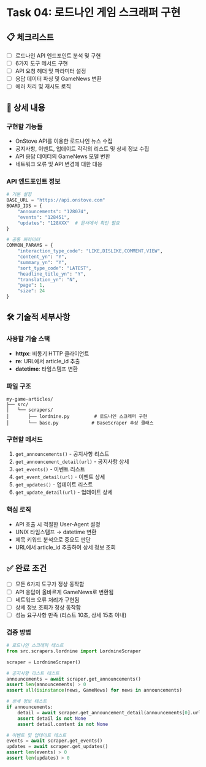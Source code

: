 # Task 04: 로드나인 게임 스크래퍼 구현

## 📋 체크리스트

- [ ] 로드나인 API 엔드포인트 분석 및 구현
- [ ] 6가지 도구 메서드 구현
- [ ] API 요청 헤더 및 파라미터 설정
- [ ] 응답 데이터 파싱 및 GameNews 변환
- [ ] 에러 처리 및 재시도 로직

## 📝 상세 내용

### 구현할 기능들

- OnStove API를 이용한 로드나인 뉴스 수집
- 공지사항, 이벤트, 업데이트 각각의 리스트 및 상세 정보 수집
- API 응답 데이터의 GameNews 모델 변환
- 네트워크 오류 및 API 변경에 대한 대응

### API 엔드포인트 정보

```python
# 기본 설정
BASE_URL = "https://api.onstove.com"
BOARD_IDS = {
    "announcements": "128074",
    "events": "128451",
    "updates": "128XXX"  # 문서에서 확인 필요
}

# 공통 파라미터
COMMON_PARAMS = {
    "interaction_type_code": "LIKE,DISLIKE,COMMENT,VIEW",
    "content_yn": "Y",
    "summary_yn": "Y",
    "sort_type_code": "LATEST",
    "headline_title_yn": "Y",
    "translation_yn": "N",
    "page": 1,
    "size": 24
}
```

## 🛠️ 기술적 세부사항

### 사용할 기술 스택

- **httpx**: 비동기 HTTP 클라이언트
- **re**: URL에서 article_id 추출
- **datetime**: 타임스탬프 변환

### 파일 구조

```
my-game-articles/
├── src/
│   └── scrapers/
│       ├── lordnine.py         # 로드나인 스크래퍼 구현
│       └── base.py            # BaseScraper 추상 클래스
```

### 구현할 메서드

1. `get_announcements()` - 공지사항 리스트
2. `get_announcement_detail(url)` - 공지사항 상세
3. `get_events()` - 이벤트 리스트
4. `get_event_detail(url)` - 이벤트 상세
5. `get_updates()` - 업데이트 리스트
6. `get_update_detail(url)` - 업데이트 상세

### 핵심 로직

- API 호출 시 적절한 User-Agent 설정
- UNIX 타임스탬프 → datetime 변환
- 제목 키워드 분석으로 중요도 판단
- URL에서 article_id 추출하여 상세 정보 조회

## ✅ 완료 조건

- [ ] 모든 6가지 도구가 정상 동작함
- [ ] API 응답이 올바르게 GameNews로 변환됨
- [ ] 네트워크 오류 처리가 구현됨
- [ ] 상세 정보 조회가 정상 동작함
- [ ] 성능 요구사항 만족 (리스트 10초, 상세 15초 이내)

### 검증 방법

```python
# 로드나인 스크래퍼 테스트
from src.scrapers.lordnine import LordnineScraper

scraper = LordnineScraper()

# 공지사항 리스트 테스트
announcements = await scraper.get_announcements()
assert len(announcements) > 0
assert all(isinstance(news, GameNews) for news in announcements)

# 상세 정보 테스트
if announcements:
    detail = await scraper.get_announcement_detail(announcements[0].url)
    assert detail is not None
    assert detail.content is not None

# 이벤트 및 업데이트 테스트
events = await scraper.get_events()
updates = await scraper.get_updates()
assert len(events) > 0
assert len(updates) > 0
```
